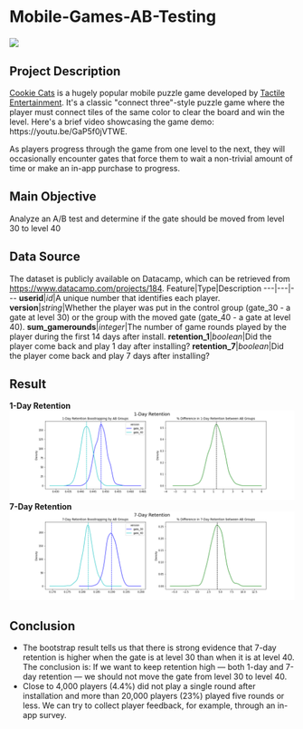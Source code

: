 # Mobile-Games-AB-Testing
<a href="URL_REDIRECT" target="blank"><img align="center" src="https://miro.medium.com/v2/resize:fit:786/format:webp/1*JzfrTY46fhRNOrM9K6u7OQ.jpeg" height="100" /></a>

## Project Description
<p><a href="https://www.facebook.com/cookiecatsgame">Cookie Cats</a> is a hugely popular mobile puzzle game developed by <a href="http://tactile.dk">Tactile Entertainment</a>. It's a classic "connect three"-style puzzle game where the player must connect tiles of the same color to clear the board and win the level. 
Here's a brief video showcasing the game demo: https://youtu.be/GaP5f0jVTWE.

As players progress through the game from one level to the next, they will occasionally encounter gates that force them to wait a non-trivial amount of time or make an in-app purchase to progress.

## Main Objective
Analyze an A/B test and determine if the gate should be moved from level 30 to level 40

## Data Source
The dataset is publicly available on Datacamp, which can be retrieved from https://www.datacamp.com/projects/184.
Feature|Type|Description
---|---|---
**userid**|_id_|A unique number that identifies each player.
**version**|_string_|Whether the player was put in the control group (gate_30 - a gate at level 30) or the group with the moved gate (gate_40 - a gate at level 40).
**sum_gamerounds**|_integer_|The number of game rounds played by the player during the first 14 days after install.
**retention_1**|_boolean_|Did the player come back and play 1 day after installing?
**retention_7**|_boolean_|Did the player come back and play 7 days after installing?

## Result
<div id="header" align="left">
  <strong>1-Day Retention</strong>
</div>
<div id="header" align="center">
  <img src="https://github.com/Leo06660/Mobile-Games-AB-Testing/blob/main/chart/1-Day%20Retention.png"/>
</div>
<div id="header" align="left">
  <strong>7-Day Retention</strong>
</div>
<div id="header" align="center">
  <img src="https://github.com/Leo06660/Mobile-Games-AB-Testing/blob/main/chart/7-Day%20Retention.png?raw=true"/>
</div>

## Conclusion
<ul>
    <li>The bootstrap result tells us that there is strong evidence that 7-day retention is higher when the gate is at level 30 than when it is at level 40. The conclusion is: If we want to keep retention high — both 1-day and 7-day retention — we should not move the gate from level 30 to level 40.</li>
    <li>Close to 4,000 players (4.4%) did not play a single round after installation and more than 20,000 players (23%) played five rounds or less. We can try to collect player feedback, for example, through an in-app survey.</li>
</ul>
